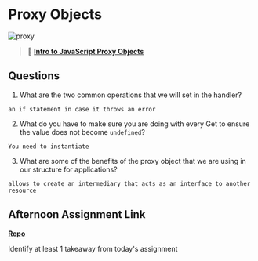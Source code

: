 # Proxy Objects

![proxy](https://bcw.blob.core.windows.net/public/img/journals/5120113092091727)

> **📖 [Intro to JavaScript Proxy Objects](https://codeworksacademy.com/fs-student-guide/resources/wk3/03-Proxies)**

## Questions

1. What are the two common operations that we will set in the handler?
```
an if statement in case it throws an error 
```
2. What do you have to make sure you are doing with every Get to ensure the value does not become `undefined`?
```
You need to instantiate 
```
3. What are some of the benefits of the proxy object that we are using in our structure for applications?
```
allows to create an intermediary that acts as an interface to another resource
```
## Afternoon Assignment Link

**[Repo](https://github.com/refous23/<ASSIGNMENT_REPO>)**

Identify at least 1 takeaway from today's assignment
